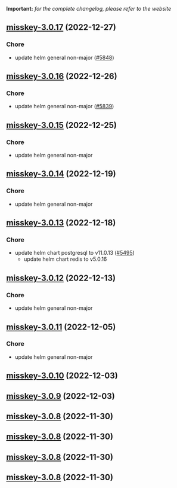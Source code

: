 **Important:**
*for the complete changelog, please refer to the website*




## [misskey-3.0.17](https://github.com/truecharts/charts/compare/misskey-3.0.16...misskey-3.0.17) (2022-12-27)

### Chore

- update helm general non-major ([#5848](https://github.com/truecharts/charts/issues/5848))
  
  


## [misskey-3.0.16](https://github.com/truecharts/charts/compare/misskey-3.0.15...misskey-3.0.16) (2022-12-26)

### Chore

- update helm general non-major ([#5839](https://github.com/truecharts/charts/issues/5839))
  
  


## [misskey-3.0.15](https://github.com/truecharts/charts/compare/misskey-3.0.14...misskey-3.0.15) (2022-12-25)

### Chore

- update helm general non-major
  
  


## [misskey-3.0.14](https://github.com/truecharts/charts/compare/misskey-3.0.13...misskey-3.0.14) (2022-12-19)

### Chore

- update helm general non-major
  
  


## [misskey-3.0.13](https://github.com/truecharts/charts/compare/misskey-3.0.12...misskey-3.0.13) (2022-12-18)

### Chore

- update helm chart postgresql to v11.0.13 ([#5495](https://github.com/truecharts/charts/issues/5495))
  - update helm chart redis to v5.0.16
  
  


## [misskey-3.0.12](https://github.com/truecharts/charts/compare/misskey-3.0.11...misskey-3.0.12) (2022-12-13)

### Chore

- update helm general non-major
  
  


## [misskey-3.0.11](https://github.com/truecharts/charts/compare/misskey-3.0.10...misskey-3.0.11) (2022-12-05)

### Chore

- update helm general non-major
  
  


## [misskey-3.0.10](https://github.com/truecharts/charts/compare/misskey-3.0.9...misskey-3.0.10) (2022-12-03)




## [misskey-3.0.9](https://github.com/truecharts/charts/compare/misskey-3.0.8...misskey-3.0.9) (2022-12-03)




## [misskey-3.0.8](https://github.com/truecharts/charts/compare/misskey-3.0.6...misskey-3.0.8) (2022-11-30)




## [misskey-3.0.8](https://github.com/truecharts/charts/compare/misskey-3.0.6...misskey-3.0.8) (2022-11-30)




## [misskey-3.0.8](https://github.com/truecharts/charts/compare/misskey-3.0.6...misskey-3.0.8) (2022-11-30)




## [misskey-3.0.8](https://github.com/truecharts/charts/compare/misskey-3.0.6...misskey-3.0.8) (2022-11-30)



